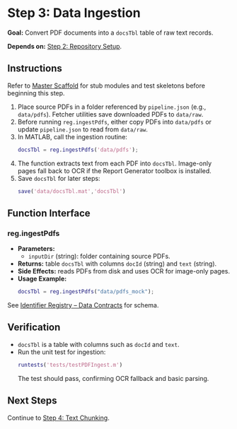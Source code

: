 # Step 3: Data Ingestion

**Goal:** Convert PDF documents into a `docsTbl` table of raw text records.

**Depends on:** [Step 2: Repository Setup](step02_repository_setup.md).

## Instructions
Refer to [Master Scaffold](master_scaffold.md) for stub modules and test skeletons before beginning this step.

1. Place source PDFs in a folder referenced by `pipeline.json` (e.g., `data/pdfs`). Fetcher utilities save downloaded PDFs to `data/raw`.
2. Before running `reg.ingestPdfs`, either copy PDFs into `data/pdfs` or update `pipeline.json` to read from `data/raw`.
3. In MATLAB, call the ingestion routine:
   ```matlab
   docsTbl = reg.ingestPdfs('data/pdfs');
   ```
4. The function extracts text from each PDF into `docsTbl`. Image-only pages fall back to OCR if the Report Generator toolbox is installed.
5. Save `docsTbl` for later steps:
   ```matlab
   save('data/docsTbl.mat','docsTbl')
   ```

## Function Interface

### reg.ingestPdfs
- **Parameters:**
  - `inputDir` (string): folder containing source PDFs.
- **Returns:** table `docsTbl` with columns `docId` (string) and `text` (string).
- **Side Effects:** reads PDFs from disk and uses OCR for image-only pages.
- **Usage Example:**
  ```matlab
  docsTbl = reg.ingestPdfs("data/pdfs_mock");
  ```

See [Identifier Registry – Data Contracts](identifier_registry.md#data-contracts) for schema.


## Verification
- `docsTbl` is a table with columns such as `docId` and `text`.
- Run the unit test for ingestion:
  ```matlab
  runtests('tests/testPDFIngest.m')
  ```
  The test should pass, confirming OCR fallback and basic parsing.

## Next Steps
Continue to [Step 4: Text Chunking](step04_text_chunking.md).
